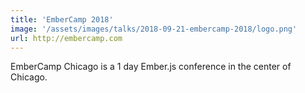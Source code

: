 ```yaml
---
title: 'EmberCamp 2018'
image: '/assets/images/talks/2018-09-21-embercamp-2018/logo.png'
url: http://embercamp.com
---
```


EmberCamp Chicago is a 1 day Ember.js conference in the center of Chicago.
